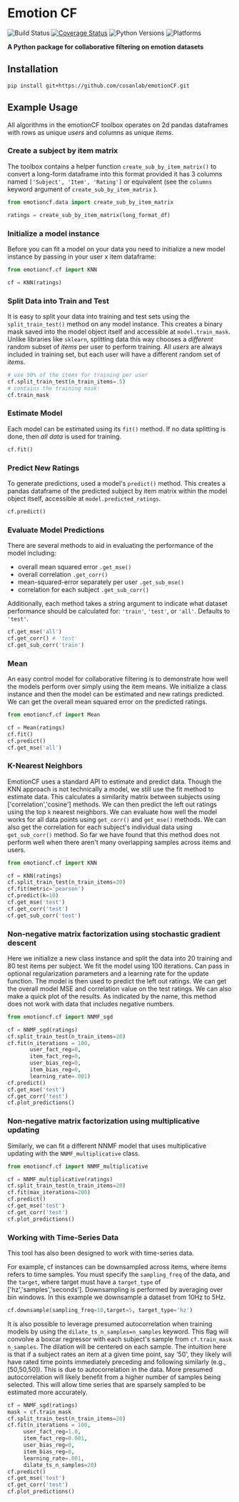 # Emotion CF
![Build Status](https://github.com/cosanlab/emotionCF/workflows/EmotionCF/badge.svg)
[![Coverage Status](https://coveralls.io/repos/github/cosanlab/emotionCF/badge.svg?branch=master)](https://coveralls.io/github/cosanlab/emotionCF?branch=master)
![Python Versions](https://img.shields.io/badge/python-3.7%20%7C%203.8%20%7C%203.9-blue)
![Platforms](https://img.shields.io/badge/platform-linux%20%7C%20osx%20%7C%20win-blue)

**A Python package for collaborative filtering on emotion datasets**

## Installation

```
pip install git+https://github.com/cosanlab/emotionCF.git
```

## Example Usage

All algorithms in the emotionCF toolbox operates on 2d pandas dataframes with rows as unique *users* and columns as unique *items*.  

### Create a subject by item matrix
The toolbox contains a helper function `create_sub_by_item_matrix()` to convert a long-form dataframe into this format provided it has 3 columns named `['Subject', 'Item', 'Rating']` or equivalent (see the `columns` keyword argument of `create_sub_by_item_matrix` ).

```python
from emotioncf.data import create_sub_by_item_matrix

ratings = create_sub_by_item_matrix(long_format_df)
```

### Initialize a model instance
Before you can fit a model on your data you need to initialize a new model instance by passing in your user x item dataframe:

```python
from emotioncf.cf import KNN

cf = KNN(ratings)
```

### Split Data into Train and Test
It is easy to split your data into training and test sets using the `split_train_test()` method on any model instance. This creates a binary mask saved into the model object itself and accessible at `model.train_mask`. Unlike libraries like `sklearn`, splitting data this way chooses a *different* random subset of *items* per user to perform training. All *users* are always included in training set, but each user will have a different random set of *items*.

```python
# use 50% of the items for training per user
cf.split_train_test(n_train_items=.5) 
# contains the training mask:
cf.train_mask
```

### Estimate Model
Each model can be estimated using its `fit()` method. If no data splitting is done, then *all data* is used for training.

```python
cf.fit()
```

### Predict New Ratings
To generate predictions, used a model's `predict()` method. This creates a pandas dataframe of the predicted subject by item matrix within the model object itself, accessible at `model.predicted_ratings`.

```python
cf.predict()
```

### Evaluate Model Predictions
There are several methods to aid in evaluating the performance of the model including:
- overall mean squared error `.get_mse()`
- overall correlation `.get_corr()`
- mean-squared-error separately per user `.get_sub_mse()`
- correlation for each subject `.get_sub_corr()`

Additionally, each method takes a string argument to indicate what dataset performance should be calculated for: `'train'`, `'test'`, or `'all'`. Defaults to `'test'`. 

```python
cf.get_mse('all')
cf.get_corr() # 'test'
cf.get_sub_corr('train')
```

### Mean
An easy control model for collaborative filtering is to demonstrate how well the models perform over simply using the item means.  We initialize a class instance and then the model can be estimated and new ratings predicted.  We can get the overall mean squared error on the predicted ratings.

```python
from emotioncf.cf import Mean

cf = Mean(ratings)
cf.fit()
cf.predict()
cf.get_mse('all')
```

### K-Nearest Neighbors
EmotionCF uses a standard API to estimate and predict data.  Though the KNN approach is not technically a model, we still use the fit method to estimate data.  This calculates a similarity matrix between subjects using ['correlation','cosine'] methods.  We can then predict the left out ratings using the top `k` nearest neighbors.  We can evaluate how well the model works for all data points using `get_corr()` and `get_mse()` methods.  We can also get the correlation for each subject's individual data using `get_sub_corr()` method.  So far we have found that this method does not perform well when there aren't many overlapping samples across items and users.

```python
from emotioncf.cf import KNN

cf = KNN(ratings)
cf.split_train_test(n_train_items=20)
cf.fit(metric='pearson')
cf.predict(k=10)
cf.get_mse('test')
cf.get_corr('test')
cf.get_sub_corr('test')
```

### Non-negative matrix factorization using stochastic gradient descent

Here we initialize a new class instance and split the data into 20 training and 80 test items per subject.  We fit the model using 100 iterations.  Can pass in optional regularization parameters and a learning rate for the update function.  The model is then used to predict the left out ratings.  We can get the overall model MSE and correlation value on the test ratings.  We can also make a quick plot of the results. As indicated by the name, this method does not work with data that includes negative numbers.

```python
from emotioncf.cf import NNMF_sgd

cf = NNMF_sgd(ratings)
cf.split_train_test(n_train_items=20)
cf.fit(n_iterations = 100,
       user_fact_reg=0,
       item_fact_reg=0,
       user_bias_reg=0,
       item_bias_reg=0,
       learning_rate=.001)
cf.predict()
cf.get_mse('test')
cf.get_corr('test')
cf.plot_predictions()
```

### Non-negative matrix factorization using multiplicative updating

Similarly, we can fit a different NNMF model that uses multiplicative updating with the `NNMF_multiplicative` class.

```python
from emotioncf.cf import NNMF_multiplicative

cf = NNMF_multiplicative(ratings)
cf.split_train_test(n_train_items=20)
cf.fit(max_iterations=200)
cf.predict()
cf.get_mse('test')
cf.get_corr('test')
cf.plot_predictions()
```

### Working with Time-Series Data
This tool has also been designed to work with time-series data.

For example, cf instances can be downsampled across items, where items refers to time samples. You must specify the `sampling_freq` of the data, and the `target`, where target must have a `target_type` of ['hz','samples','seconds'].  Downsampling is performed by averaging over bin windows.  In this example we downsample a dataset from 10Hz to 5Hz.

```python
cf.downsample(sampling_freq=10,target=5, target_type='hz')
```

It is also possible to leverage presumed autocorrelation when training models by using the `dilate_ts_n_samples=n_samples` keyword.  This flag will convolve a boxcar regressor with each subject's sample from `cf.train_mask` `n_samples`.  The dilation will be centered on each sample.  The intuition here is that if a subject rates an item at a given time point, say '50', they likely will have rated time points immediately preceding and following similarly (e.g., [50,50,50]).  This is due to autocorrelation in the data.  More presumed autocorrelation will likely benefit from a higher number of samples being selected.  This will allow time series that are sparsely sampled to be estimated more accurately.

```python
cf = NNMF_sgd(ratings)
mask = cf.train_mask
cf.split_train_test(n_train_items=20)
cf.fit(n_iterations = 100,
     user_fact_reg=1.0,
     item_fact_reg=0.001, 
     user_bias_reg=0,
     item_bias_reg=0,
     learning_rate=.001,
     dilate_ts_n_samples=20)
cf.predict()
cf.get_mse('test')
cf.get_corr('test')
cf.plot_predictions()
```
